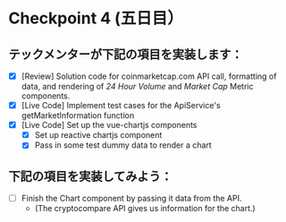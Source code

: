 # Checkpoint 4 (五日目）

## テックメンターが下記の項目を実装します：

* [x] [Review] Solution code for coinmarketcap.com API call, formatting of data, and rendering of _24 Hour Volume_ and _Market Cap_ Metric components.
* [x] [Live Code] Implement test cases for the ApiService's getMarketInformation function
* [x] [Live Code] Set up the vue-chartjs components
  * [x] Set up reactive chartjs component
  * [x] Pass in some test dummy data to render a chart

## 下記の項目を実装してみよう：

* [ ] Finish the Chart component by passing it data from the API.
  * (The cryptocompare API gives us information for the chart.)
